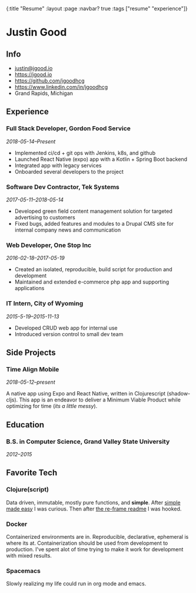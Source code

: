 {:title "Resume" :layout :page :navbar? true :tags ["resume" "experience"]}

# Justin Good

## Info

-   justin@jgood.io
-   <https://jgood.io>
-   <https://github.com/jgoodhcg>
-   <https://www.linkedin.com/in/jgoodhcg>
-   Grand Rapids, Michigan

## Experience

### Full Stack Developer, Gordon Food Service

*2018-05-14&#x2013;Present*

-   Implemented ci/cd + git ops with Jenkins, k8s, and github
-   Launched React Native (expo) app with a Kotlin + Spring Boot backend
-   Integrated app with legacy services
-   Onboarded several developers to the project

### Software Dev Contractor, Tek Systems

*2017-05-11&#x2013;2018-05-14*

-   Developed green field content management solution for targeted advertising to customers
-   Fixed bugs, added features and modules to a Drupal CMS site for internal company news and communication

### Web Developer, One Stop Inc

*2016-02-18&#x2013;2017-05-19*

-   Created an isolated, reproducible, build script for production and development
-   Maintained and extended e-commerce php app and supporting applications

### IT Intern, City of Wyoming

*2015-5-19&#x2013;2015-11-13*

-   Developed CRUD web app for internal use
-   Introduced version control to small dev team

## Side Projects

### Time Align Mobile

*2018-05-12&#x2013;present*

A native app using Expo and React Native, written in Clojurescript (shadow-cljs). This app is an endeavor to deliver a Minimum Viable Product while optimizing for time (*its a little messy*).

## Education

### B.S. in Computer Science, Grand Valley State University

*2012&#x2013;2015*

## Favorite Tech

### Clojure(script)

Data driven, immutable, mostly pure functions, and **simple**. After [simple made easy](https://www.infoq.com/presentations/Simple-Made-Easy) I was curious. Then after [the re-frame readme](https://github.com/Day8/re-frame) I was hooked.

### Docker

Containerized environments are in. Reproducible, declarative, ephemeral is where its at. Containerization should be used from development to production. I've spent <span class="underline">alot</span> of time trying to make it work for development with mixed results.

### Spacemacs

Slowly realizing my life could run in org mode and emacs.
